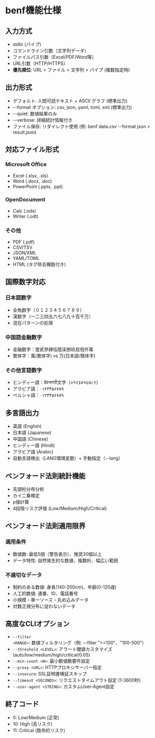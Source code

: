 # benf機能仕様

## 入力方式
- stdin (パイプ)
- コマンドライン引数（文字列データ）
- ファイルパス引数（Excel/PDF/Word等）
- URL引数（HTTP/HTTPS）
- **優先順位**: URL > ファイル > 文字列 > パイプ (複数指定時)

## 出力形式
- デフォルト: 人間可読テキスト + ASCII グラフ (標準出力)
- --format オプション: csv, json, yaml, toml, xml (標準出力)
- --quiet: 数値結果のみ
- --verbose: 詳細統計情報付き
- ファイル保存: リダイレクト使用 (例: benf data.csv --format json > result.json)

## 対応ファイル形式
### Microsoft Office
- Excel (.xlsx, .xls)
- Word (.docx, .doc) 
- PowerPoint (.pptx, .ppt)

### OpenDocument
- Calc (.ods)
- Writer (.odt)

### その他
- PDF (.pdf)
- CSV/TSV
- JSON/XML
- YAML/TOML
- HTML (タグ除去機能付き)

## 国際数字対応
### 日本語数字
- 全角数字（０１２３４５６７８９）
- 漢数字（一二三四五六七八九十百千万）
- 混在パターンの処理

### 中国語金融数字
- 金融数字：壹貳參肆伍陸柒捌玖拾佰仟萬
- 繁体字：萬(繁体字) vs 万(日本語/簡体字)

### その他言語数字
- ヒンディー語：देवनागरी文字（०१२३४५६७८९）
- アラビア語：۰۱۲۳۴۵۶۷۸۹
- ペルシャ語：۰۱۲۳۴۵۶۷۸۹

## 多言語出力
- 英語 (English)
- 日本語 (Japanese)
- 中国語 (Chinese)
- ヒンディー語 (Hindi)
- アラビア語 (Arabic)
- 自動言語検出（LANG環境変数）+ 手動指定（--lang）

## ベンフォード法則統計機能
- 先頭桁分布分析
- カイ二乗検定
- p値計算
- 4段階リスク評価 (Low/Medium/High/Critical)

## ベンフォード法則適用限界
### 適用条件
- 数値数: 最低5個（警告表示）、推奨30個以上
- データ特性: 自然発生的な数値、複数桁、幅広い範囲

### 不適切なデータ
- 制約のある数値: 身長(140-200cm)、年齢(0-120歳)
- 人工的数値: 連番、ID、電話番号
- 小規模・単一ソース・丸め込みデータ
- 対数正規分布に従わないデータ

## 高度なCLIオプション
- `--filter <RANGE>`: 数値フィルタリング（例: --filter ">=100"、"100-500"）
- `--threshold <LEVEL>`: アラート閾値カスタマイズ (auto/low/medium/high/critical/0.05)
- `--min-count <N>`: 最小数値数要件設定
- `--proxy <URL>`: HTTPプロキシサーバー指定
- `--insecure`: SSL証明書検証スキップ
- `--timeout <SECONDS>`: リクエストタイムアウト設定 (1-3600秒)
- `--user-agent <STRING>`: カスタムUser-Agent設定

## 終了コード
- 0: Low/Medium (正常)
- 10: High (高リスク)
- 11: Critical (致命的リスク)